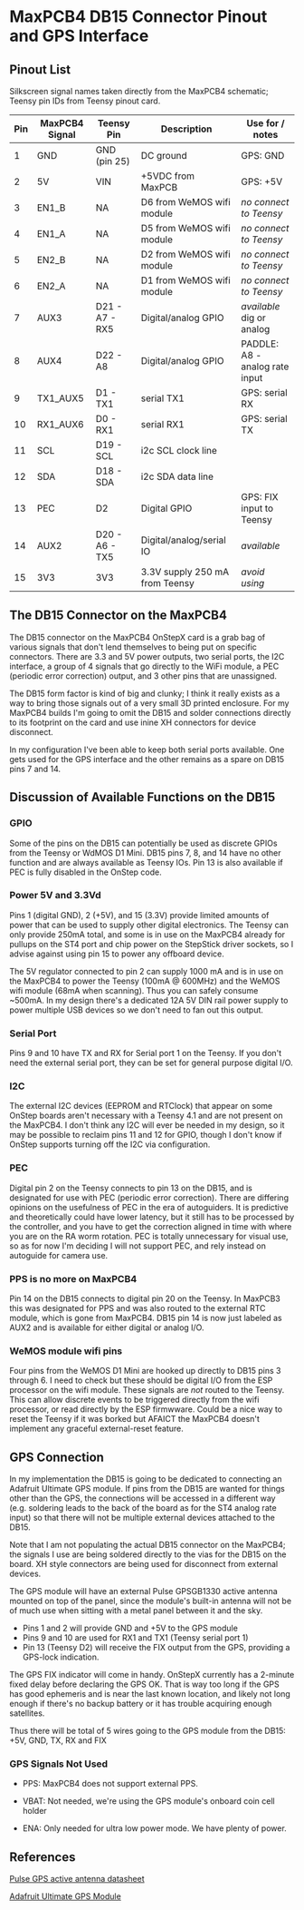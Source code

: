 # MaxPCB4 DB15 Connector Pinout and GPS Interface

## Pinout List

Silkscreen signal names taken directly from the MaxPCB4 schematic; Teensy pin IDs from Teensy pinout card.

| Pin | MaxPCB4 Signal | Teensy Pin    | Description                    | Use for / notes
| --- | ---            | ---           | ---                            | ---
|  1  | GND            | GND (pin 25)  | DC ground                      | GPS: GND
|  2  | 5V             | VIN           | +5VDC from MaxPCB              | GPS: +5V
|  3  | EN1_B          | NA            | D6 from WeMOS wifi module      | _no connect to Teensy_
|  4  | EN1_A          | NA            | D5 from WeMOS wifi module      | _no connect to Teensy_
|  5  | EN2_B          | NA            | D2 from WeMOS wifi module      | _no connect to Teensy_
|  6  | EN2_A          | NA            | D1 from WeMOS wifi module      | _no connect to Teensy_
|  7  | AUX3           | D21 - A7 - RX5| Digital/analog GPIO            | *available* dig or analog
|  8  | AUX4           | D22 - A8      | Digital/analog GPIO            | PADDLE: A8 - analog rate input
|  9  | TX1_AUX5       | D1 - TX1      | serial TX1                     | GPS: serial RX
| 10  | RX1_AUX6       | D0 - RX1      | serial RX1                     | GPS: serial TX
| 11  | SCL            | D19 - SCL     | i2c SCL clock line             |
| 12  | SDA            | D18 - SDA     | i2c SDA data line              | 
| 13  | PEC            | D2            | Digital GPIO                   | GPS: FIX input to Teensy
| 14  | AUX2           | D20 - A6 - TX5| Digital/analog/serial IO       | *available*
| 15  | 3V3            | 3V3           | 3.3V supply 250 mA from Teensy | _avoid using_

## The DB15 Connector on the MaxPCB4

The DB15 connector on the MaxPCB4 OnStepX card is a grab bag of various signals that don't lend themselves to being put
on specific connectors.  There are 3.3 and 5V power outputs, two serial ports, the I2C interface, a group of 4 signals
that go directly to the WiFi module, a PEC (periodic error correction) output, and 3 other pins that are unassigned.

The DB15 form factor is kind of big and clunky; I think it really exists as a way to bring those signals out of a
very small 3D printed enclosure.  For my MaxPCB4 builds I'm going to omit the DB15 and solder connections directly
to its footprint on the card and use inine XH connectors for device disconnect.

In my configuration I've been able to keep both serial ports available.  One gets used for the GPS interface and the
other remains as a spare on DB15 pins 7 and 14.

## Discussion of Available Functions on the DB15

### GPIO

Some of the pins on the DB15 can potentially be used as discrete GPIOs from the Teensy or WdMOS D1 Mini.  DB15 pins 7, 8, and 14 have no other function and are always available as Teensy IOs.  Pin 13 is also available if PEC is fully disabled in the OnStep code.

### Power 5V and 3.3Vd

Pins 1 (digital GND), 2 (+5V), and 15 (3.3V) provide limited amounts of power that can be used to supply other digital electronics.  The Teensy can only provide 250mA total, and some is in use on the MaxPCB4 already for pullups on the ST4 port and chip power on the StepStick driver sockets, so I advise against using pin 15 to power any offboard device.

The 5V regulator connected to pin 2 can supply 1000 mA and is in use on the MaxPCB4 to power the Teensy (100mA @ 600MHz) and the
WeMOS wifi module (68mA when scanning).  Thus you can safely consume ~500mA.  In my design there's a dedicated 12A 5V DIN rail power supply
to power multiple USB devices so we don't need to fan out this output.

### Serial Port

Pins 9 and 10 have TX and RX for Serial port 1 on the Teensy.  If you don't need the external serial port, they can be set for general purpose digital I/O.

### I2C

The external I2C devices (EEPROM and RTClock) that appear on some OnStep boards aren't necessary with a Teensy 4.1 and are not present
on the MaxPCB4. I don't think any I2C will ever be needed in my design, so it may be possible to reclaim pins 11 and 12 for GPIO,
though I don't know if OnStep supports turning off the I2C via configuration.

### PEC

Digital pin 2 on the Teensy connects to pin 13 on the DB15, and is designated for use with PEC (periodic error correction).
There are differing opinions on the usefulness of PEC in the era of autoguiders.
It is predictive and theoretically could have lower latency, but it still has to be processed by the
controller, and you have to get the correction aligned in time with where you are on the RA worm rotation. PEC is totally unnecessary for
visual use, so as for now I'm deciding I will not support PEC, and rely instead on autoguide for camera use.

### PPS is no more on MaxPCB4

Pin 14 on the DB15 connects to digital pin 20 on the Teensy.  In MaxPCB3 this was designated for PPS and was also routed to
the external RTC module, which is gone from MaxPCB4.  DB15 pin 14 is now just labeled as AUX2 and is available for either digital or analog I/O.  

### WeMOS module wifi pins

Four pins from the WeMOS D1 Mini are hooked up directly to DB15 pins 3 through 6.  I need to check but these should be digital I/O from
the ESP processor on the wifi module.  These signals are *not* routed to the Teensy.  This can allow discrete events to be triggered
directly from the wifi processor, or read directly by the ESP firmwware.  Could be a nice way to reset the Teensy if it was borked
but AFAICT the MaxPCB4 doesn't implement any graceful external-reset feature.

## GPS Connection

In my implementation the DB15 is going to be dedicated to connecting an Adafruit Ultimate GPS module.  If pins from the DB15
are wanted for things other than the GPS, the connections will be accessed in a different way (e.g. soldering leads to the back
of the board as for the ST4 analog rate input) so that there will not be multiple external devices attached to the DB15.

Note that I am not populating the actual DB15 connector on the MaxPCB4; the signals I use are being soldered directly to the vias
for the DB15 on the board.  XH style connectors are being used for disconnect from external devices.

The GPS module will have an external Pulse GPSGB1330 active antenna mounted on top of the panel, since the module's built-in antenna
will not be of much use when sitting with a metal panel between it and the sky.

*  Pins 1 and 2 will provide GND and +5V to the GPS module
*  Pins 9 and 10 are used for RX1 and TX1 (Teensy serial port 1)
*  Pin 13 (Teensy D2) will receive the FIX output from the GPS, providing a GPS-lock indication.

The GPS FIX indicator will come in handy.  OnStepX currently has a 2-minute fixed delay before declaring the GPS OK.
That is way too long if the GPS has good ephemeris and is near the last known location, and likely not long enough
if there's no backup battery or it has trouble acquiring enough satellites.

Thus there will be total of 5 wires going to the GPS module from the DB15: +5V, GND, TX, RX and FIX

### GPS Signals Not Used

*   PPS: MaxPCB4 does not support external PPS.

*   VBAT: Not needed, we're using the GPS module's onboard coin cell holder

*   ENA: Only needed for ultra low power mode.  We have plenty of power.


## References

[Pulse GPS active antenna datasheet]( https://www.mouser.com/datasheet/2/447/GPSGBXXXX-2903608.pdf )

[Adafruit Ultimate GPS Module](https://www.adafruit.com/product/746)
